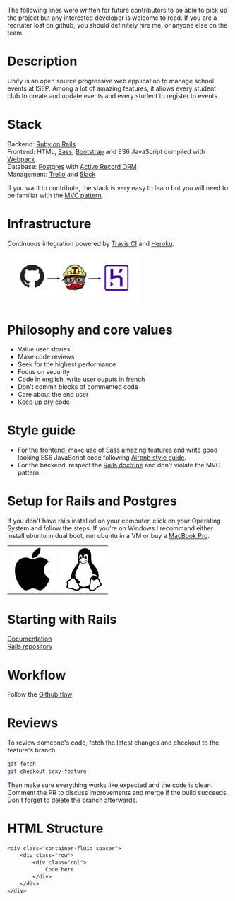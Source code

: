 The following lines were written for future contributors to be able to pick up the project but any interested developer is welcome to read. If you are a recruiter lost on github, you should definitely hire me, or anyone else on the team.

# Description
Unify is an open source progressive web application to manage school events at ISEP. Among a lot of amazing features, it allows every student club to create and update events and every student to register to events. 

# Stack
Backend: [Ruby on Rails](https://rubyonrails.org/) </br>
Frontend: HTML, [Sass](https://sass-lang.com/), [Bootstrap](https://getbootstrap.com/) and ES6 JavaScript compiled with [Webpack](https://webpack.js.org/)</br>
Database: [Postgres](https://www.postgresql.org/) with [Active Record ORM](https://guides.rubyonrails.org/active_record_basics.html) </br>
Management: [Trello](https://trello.com/b/KvPE3ned/unify) and [Slack](https://app.slack.com/client/TKF4P6WH4/CKEPWD9AB) </br>

If you want to contribute, the stack is very easy to learn but you will need to be familiar with the [MVC pattern](https://en.wikipedia.org/wiki/Model%E2%80%93view%E2%80%93controller). 

# Infrastructure
Continuous integration powered by [Travis CI](https://travis-ci.com/) and [Heroku](heroku.com). 

<img src="app/assets/images/github_travis.png" alt="CI picture" width='300px' />

# Philosophy and core values
* Value user stories
* Make code reviews
* Seek for the highest performance
* Focus on security
* Code in english, write user ouputs in french
* Don't commit blocks of commented code
* Care about the end user
* Keep up dry code

# Style guide
* For the frontend, make use of Sass amazing features and write good looking ES6 JavaScript code following [Airbnb style guide](https://github.com/airbnb/javascript).
* For the backend, respect the [Rails doctrine](https://rubyonrails.org/doctrine/) and don't violate the MVC pattern.

# Setup for Rails and Postgres
If you don't have rails installed on your computer, click on your Operating System and follow the steps. If you're on Windows I recommand either install ubuntu in dual boot, run ubuntu in a VM or buy a [MacBook Pro](https://www.apple.com/fr/macbook-pro/?afid=p238%7Cs19SgiikC-dc_mtid_187079nc38483_pcrid_410429749888_pgrid_41257055459_&cid=aos-fr-kwgo-mac--slid---product-).
<table>
  <tr>
    <td>
      <a href="setup/macOS_setup.md">
        <img src="images/apple.png" alt="macOS" width='100px'/>
      </a>
    </td>
    <td>
      <a href="setup/ubuntu_setup.md">
        <img src="images/linux.png" alt="Ubuntu" width='100px' />
      </a>
    </td>
  </tr>
</table>

# Starting with Rails
[Documentation](https://guides.rubyonrails.org/getting_started.html) </br>
[Rails repository](https://github.com/rails/rails)

# Workflow
Follow the [Github flow](https://guides.github.com/introduction/flow/)

# Reviews
To review someone's code, fetch the latest changes and checkout to the feature's branch.
```bash
git fetch
git checkout sexy-feature
```
Then make sure everything works like expected and the code is clean. Comment the PR to discuss improvements and merge if the build succeeds. Don't forget to delete the branch afterwards.

# HTML Structure
```
<div class="container-fluid spacer">
    <div class="row">
        <div class="col">
            Code here 
        </div>
    </div>
</div>
```
